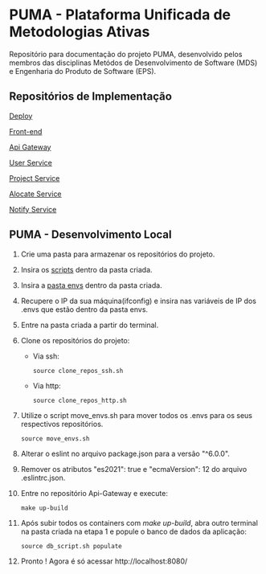 # PUMA - Plataforma Unificada de Metodologias Ativas

Repositório para documentação do projeto PUMA, desenvolvido pelos membros das disciplinas Metódos de Desenvolvimento de Software (MDS) e Engenharia do Produto de Software (EPS).

## Repositórios de Implementação

[Deploy](https://github.com/fga-eps-mds/2023-1-PUMA-Deploy)

[Front-end](https://github.com/fga-eps-mds/2023-1-PUMA-Frontend)

[Api Gateway](https://github.com/fga-eps-mds/2023-1-PUMA-ApiGateway)

[User Service](https://github.com/fga-eps-mds/2023-1-PUMA-UserService)

[Project Service](https://github.com/fga-eps-mds/2023-1-PUMA-ProjectService)

[Alocate Service](https://github.com/fga-eps-mds/2023-1-PUMA-AlocateService)

[Notify Service](https://github.com/fga-eps-mds/2023-1-PUMA-NotifyService)

## PUMA - Desenvolvimento Local

1. Crie uma pasta para armazenar os repositórios do projeto.

2. Insira os [scripts](https://unbbr-my.sharepoint.com/:f:/g/personal/180018019_aluno_unb_br1/EgJwlF-xRCVAsxEFkoEXihIBMdnZGwdWJrkL_6GKAy81wg?e=SRcSyw) dentro da pasta criada.

3. Insira a [pasta envs](https://unbbr-my.sharepoint.com/:f:/g/personal/180018019_aluno_unb_br1/EqlwIZQENe9OsQJqmCI0gnMBflLads2MaoXcvC9UCqO8Ow?e=CKCvmX) dentro da pasta criada.

4. Recupere o IP da sua máquina(ifconfig) e insira nas variáveis de IP dos .envs que estão dentro da pasta envs.

5. Entre na pasta criada a partir do terminal.

6. Clone os repositórios do projeto:
   - Via ssh:
        ```console
        source clone_repos_ssh.sh
        ```

   - Via http:
        ```console
        source clone_repos_http.sh
        ```
        
7. Utilize o script move_envs.sh para mover todos os .envs para os seus respectivos repositórios.
    ```console
    source move_envs.sh
    ```
   
8. Alterar o eslint no arquivo package.json para a versão "^6.0.0".

9. Remover os atributos "es2021": true e "ecmaVersion": 12 do arquivo .eslintrc.json.

10. Entre no repositório Api-Gateway e execute:
    ```console
    make up-build
    ```

11. Após subir todos os containers com _make up-build_, abra outro terminal na pasta criada na etapa 1 e popule o banco de dados da aplicação:
    ```console
    source db_script.sh populate
    ```

12.   Pronto ! Agora é só acessar http://localhost:8080/
